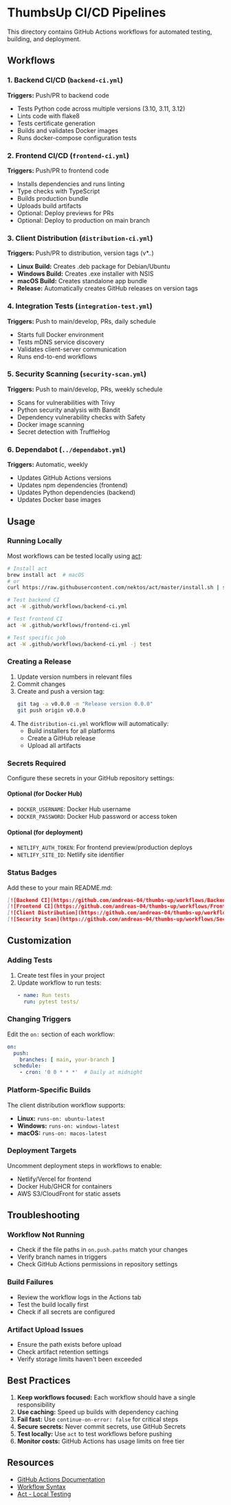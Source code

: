 # ThumbsUp CI/CD Pipelines

This directory contains GitHub Actions workflows for automated testing, building, and deployment.

## Workflows

### 1. Backend CI/CD (`backend-ci.yml`)
**Triggers:** Push/PR to backend code
- Tests Python code across multiple versions (3.10, 3.11, 3.12)
- Lints code with flake8
- Tests certificate generation
- Builds and validates Docker images
- Runs docker-compose configuration tests

### 2. Frontend CI/CD (`frontend-ci.yml`)
**Triggers:** Push/PR to frontend code
- Installs dependencies and runs linting
- Type checks with TypeScript
- Builds production bundle
- Uploads build artifacts
- Optional: Deploy previews for PRs
- Optional: Deploy to production on main branch

### 3. Client Distribution (`distribution-ci.yml`)
**Triggers:** Push/PR to distribution, version tags (v*.*.*)
- **Linux Build:** Creates .deb package for Debian/Ubuntu
- **Windows Build:** Creates .exe installer with NSIS
- **macOS Build:** Creates standalone app bundle
- **Release:** Automatically creates GitHub releases on version tags

### 4. Integration Tests (`integration-test.yml`)
**Triggers:** Push to main/develop, PRs, daily schedule
- Starts full Docker environment
- Tests mDNS service discovery
- Validates client-server communication
- Runs end-to-end workflows

### 5. Security Scanning (`security-scan.yml`)
**Triggers:** Push to main/develop, PRs, weekly schedule
- Scans for vulnerabilities with Trivy
- Python security analysis with Bandit
- Dependency vulnerability checks with Safety
- Docker image scanning
- Secret detection with TruffleHog

### 6. Dependabot (`../dependabot.yml`)
**Triggers:** Automatic, weekly
- Updates GitHub Actions versions
- Updates npm dependencies (frontend)
- Updates Python dependencies (backend)
- Updates Docker base images

## Usage

### Running Locally

Most workflows can be tested locally using [act](https://github.com/nektos/act):

```bash
# Install act
brew install act  # macOS
# or
curl https://raw.githubusercontent.com/nektos/act/master/install.sh | sudo bash  # Linux

# Test backend CI
act -W .github/workflows/backend-ci.yml

# Test frontend CI
act -W .github/workflows/frontend-ci.yml

# Test specific job
act -W .github/workflows/backend-ci.yml -j test
```

### Creating a Release

1. Update version numbers in relevant files
2. Commit changes
3. Create and push a version tag:
   ```bash
   git tag -a v0.0.0 -m "Release version 0.0.0"
   git push origin v0.0.0
   ```
4. The `distribution-ci.yml` workflow will automatically:
   - Build installers for all platforms
   - Create a GitHub release
   - Upload all artifacts

### Secrets Required

Configure these secrets in your GitHub repository settings:

#### Optional (for Docker Hub)
- `DOCKER_USERNAME`: Docker Hub username
- `DOCKER_PASSWORD`: Docker Hub password or access token

#### Optional (for deployment)
- `NETLIFY_AUTH_TOKEN`: For frontend preview/production deploys
- `NETLIFY_SITE_ID`: Netlify site identifier

### Status Badges

Add these to your main README.md:

```markdown
[![Backend CI](https://github.com/andreas-04/thumbs-up/workflows/Backend%20CI%2FCD/badge.svg)](https://github.com/andreas-04/thumbs-up/actions/workflows/backend-ci.yml)
[![Frontend CI](https://github.com/andreas-04/thumbs-up/workflows/Frontend%20CI%2FCD/badge.svg)](https://github.com/andreas-04/thumbs-up/actions/workflows/frontend-ci.yml)
[![Client Distribution](https://github.com/andreas-04/thumbs-up/workflows/Client%20Distribution%20CI%2FCD/badge.svg)](https://github.com/andreas-04/thumbs-up/actions/workflows/distribution-ci.yml)
[![Security Scan](https://github.com/andreas-04/thumbs-up/workflows/Security%20Scanning/badge.svg)](https://github.com/andreas-04/thumbs-up/actions/workflows/security-scan.yml)
```

## Customization

### Adding Tests

1. Create test files in your project
2. Update workflow to run tests:
   ```yaml
   - name: Run tests
     run: pytest tests/
   ```

### Changing Triggers

Edit the `on:` section of each workflow:
```yaml
on:
  push:
    branches: [ main, your-branch ]
  schedule:
    - cron: '0 0 * * *'  # Daily at midnight
```

### Platform-Specific Builds

The client distribution workflow supports:
- **Linux:** `runs-on: ubuntu-latest`
- **Windows:** `runs-on: windows-latest`
- **macOS:** `runs-on: macos-latest`

### Deployment Targets

Uncomment deployment steps in workflows to enable:
- Netlify/Vercel for frontend
- Docker Hub/GHCR for containers
- AWS S3/CloudFront for static assets

## Troubleshooting

### Workflow Not Running
- Check if the file paths in `on.push.paths` match your changes
- Verify branch names in triggers
- Check GitHub Actions permissions in repository settings

### Build Failures
- Review the workflow logs in the Actions tab
- Test the build locally first
- Check if all secrets are configured

### Artifact Upload Issues
- Ensure the path exists before upload
- Check artifact retention settings
- Verify storage limits haven't been exceeded

## Best Practices

1. **Keep workflows focused:** Each workflow should have a single responsibility
2. **Use caching:** Speed up builds with dependency caching
3. **Fail fast:** Use `continue-on-error: false` for critical steps
4. **Secure secrets:** Never commit secrets, use GitHub Secrets
5. **Test locally:** Use `act` to test workflows before pushing
6. **Monitor costs:** GitHub Actions has usage limits on free tier

## Resources

- [GitHub Actions Documentation](https://docs.github.com/en/actions)
- [Workflow Syntax](https://docs.github.com/en/actions/using-workflows/workflow-syntax-for-github-actions)
- [Act - Local Testing](https://github.com/nektos/act)
